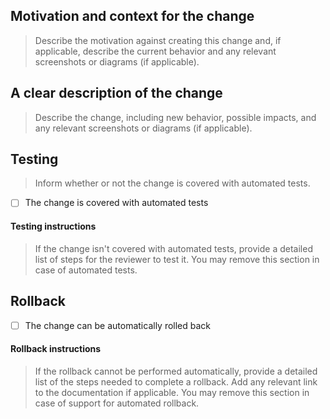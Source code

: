 ## Motivation and context for the change

> Describe the motivation against creating this change and, if applicable, describe the current behavior and any relevant screenshots or diagrams (if applicable).

## A clear description of the change

> Describe the change, including new behavior, possible impacts, and any relevant screenshots or diagrams (if applicable).

## Testing

> Inform whether or not the change is covered with automated tests.

- [ ] The change is covered with automated tests

#### Testing instructions

> If the change isn't covered with automated tests, provide a detailed list of steps for the reviewer to test it. You may remove this section in case of automated tests.

## Rollback

- [ ] The change can be automatically rolled back

#### Rollback instructions

> If the rollback cannot be performed automatically, provide a detailed list of the steps needed to complete a rollback. Add any relevant link to the documentation if applicable. You may remove this section in case of support for automated rollback.
